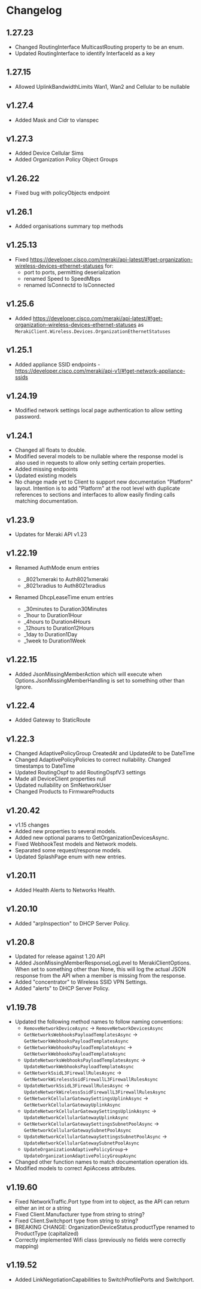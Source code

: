 ﻿# Changelog

## 1.27.23
  - Changed RoutingInterface MulticastRouting property to be an enum.
  - Updated RoutingInterface to identify InterfaceId as a key

## 1.27.15
  - Allowed UplinkBandwidthLimits Wan1, Wan2 and Cellular to be nullable

## v1.27.4
  - Added Mask and Cidr to vlanspec

## v1.27.3
  - Added Device Cellular Sims
  - Added Organization Policy Object Groups

## v1.26.22
  - Fixed bug with policyObjects endpoint

## v1.26.1
  - Added organisations summary top methods

## v1.25.13
  - Fixed https://developer.cisco.com/meraki/api-latest/#!get-organization-wireless-devices-ethernet-statuses for:
    - port to ports, permitting deserialization
    - renamed Speed to SpeedMbps
    - renamed IsConnectd to IsConnected

## v1.25.6
  - Added https://developer.cisco.com/meraki/api-latest/#!get-organization-wireless-devices-ethernet-statuses as `MerakiClient.Wireless.Devices.OrganizationEthernetStatuses`

## v1.25.1
  - Added appliance SSID endpoints - https://developer.cisco.com/meraki/api-v1/#!get-network-appliance-ssids

## v1.24.19
  - Modified network settings local page authentication to allow setting password.

## v1.24.1
  - Changed all floats to double.
  - Modified several models to be nullable where the response model is also used in requests to allow only setting certain properties.
  - Added missing endpoints
  - Updated existing models
  - No change made yet to Client to support new documentation "Platform" layout.  Intention is to add "Platform" at the root level with duplicate references to sections and interfaces to allow easily finding calls matching documentation.

## v1.23.9
  - Updates for Meraki API v1.23

## v1.22.19
  - Renamed AuthMode enum entries
    - _8021xmeraki to Auth8021xmeraki
    - _8021xradius to Auth8021xradius
    
  - Renamed DhcpLeaseTime enum entries
    - _30minutes to Duration30Minutes
    - _1hour to Duration1Hour
    - _4hours to Duration4Hours
    - _12hours to Duration12Hours
    - _1day to Duration1Day
    - _1week to Duration1Week

## v1.22.15
  - Added JsonMissingMemberAction which will execute when Options.JsonMissingMemberHandling is set to something other than Ignore.

## v1.22.4
  - Added Gateway to StaticRoute

## v1.22.3
  - Changed AdaptivePolicyGroup CreatedAt and UpdatedAt to be DateTime
  - Changed AdaptivePolicyPolicies to correct nullability. Changed timestamps to DateTime
  - Updated RoutingOspf to add RoutingOspfV3 settings
  - Made all DeviceClient properties null
  - Updated nullability on SmNetworkUser
  - Changed Products to FirmwareProducts

## v1.20.42
  - v1.15 changes
  - Added new properties to several models.
  - Added new optional params to GetOrganizationDevicesAsync.
  - Fixed WebhookTest models and Network models.
  - Separated some request/response models.
  - Updated SplashPage enum with new entries.

## v1.20.11
  - Added Health Alerts to Networks Health.

## v1.20.10
  - Added "arpInspection" to DHCP Server Policy.

## v1.20.8
  - Updated for release against 1.20 API
  - Added JsonMissingMemberResponseLogLevel to MerakiClientOptions. When set to something other than None, this will log the actual JSON response from the API when a member is missing from the response.
  - Added "concentrator" to Wireless SSID VPN Settings.
  - Added "alerts" to DHCP Server Policy.

## v1.19.78
  - Updated the following method names to follow naming conventions:
    - `RemoveNetworkDeviceAsync` -> `RemoveNetworkDevicesAsync`
    - `GetNetworksWebhooksPayloadTemplatesAsync` -> `GetNetworkWebhooksPayloadTemplatesAsync`
    - `GetNetworkWebhooksPayloadTemplateAsync` -> `GetNetworkWebhooksPayloadTemplateAsync`
    - `UpdateNetworksWebhooksPayloadTemplatesAsync` -> `UpdateNetworkWebhooksPayloadTemplateAsync`
    - `GetNetworkSsidL3FirewallRulesAsync` -> `GetNetworkWirelessSsidFirewallL3FirewallRulesAsync`
    - `UpdateNetworkSsidL3FirewallRulesAsync` -> `UpdateNetworkWirelessSsidFirewallL3FirewallRulesAsync`
    - `GetNetworkCellularGatewaySettingsUplinkAsync` -> `GetNetworkCellularGatewayUplinkAsync`
    - `UpdateNetworkCellularGatewaySettingsUplinkAsync` -> `UpdateNetworkCellularGatewayUplinkAsync`
    - `GetNetworkCellularGatewaySettingsSubnetPoolAsync` -> `GetNetworkCellularGatewaySubnetPoolAsync`
    - `UpdateNetworkCellularGatewaySettingsSubnetPoolAsync` -> `UpdateNetworkCellularGatewaySubnetPoolAsync`
    - `UpdateOrganizationAdaptivePolicyGroup`-> `UpdateOrganizationAdaptivePolicyGroupAsync`
  - Changed other function names to match documentation operation ids.
  - Modified models to correct ApiAccess attributes.

## v1.19.60
  - Fixed NetworkTraffic.Port type from int to object, as the API can return either an int or a string
  - Fixed Client.Manufacturer type from string to string?
  - Fixed Client.Switchport type from string to string?
  - BREAKING CHANGE: OrganizationDeviceStatus.productType renamed to ProductType (capitalized)
  - Correctly implemented Wifi class (previously no fields were correctly mapping)

## v1.19.52
  - Added LinkNegotiationCapabilities to SwitchProfilePorts and Switchport.
